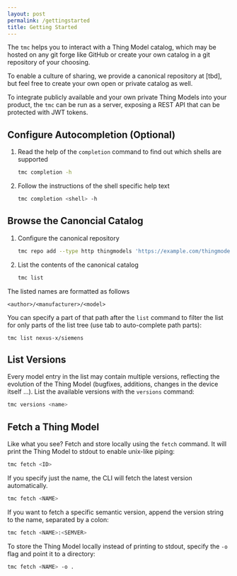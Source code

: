 ```yaml
---
layout: post
permalink: /gettingstarted
title: Getting Started
---
```


The ```tmc``` helps you to interact with a Thing Model catalog, which may be hosted on any git forge like GitHub or create your own catalog in a git repository of your choosing.

To enable a culture of sharing, we provide a canonical repository at [tbd], but feel free to create your own open or private catalog as well.

To integrate publicly available and your own private Thing Models into your product, the ```tmc``` can be run as a server, exposing a REST API that can be protected with JWT tokens.

## Configure Autocompletion (Optional)

1. Read the help of the ```completion``` command to find out which shells are supported
    ```bash
    tmc completion -h
    ```

2. Follow the instructions of the shell specific help text
    ```bash
    tmc completion <shell> -h
    ```

## Browse the Canoncial Catalog

1. Configure the canonical repository
    ```bash
    tmc repo add --type http thingmodels 'https://example.com/thingmodels'
    ```
2. List the contents of the canonical catalog
    ```bash
    tmc list
    ```

The listed names are formatted as follows

```
<author>/<manufacturer>/<model>
```

You can specify a part of that path after the ```list``` command to filter the list for only parts of the list tree (use tab to auto-complete path parts):

```
tmc list nexus-x/siemens
```

## List Versions

Every model entry in the list may contain multiple versions, reflecting the evolution of the Thing Model (bugfixes, additions, changes in the device itself ...). List the available versions with the ```versions``` command:

```bash
tmc versions <name>
```

## Fetch a Thing Model

Like what you see? Fetch and store locally using the ```fetch``` command. It will print the Thing Model to stdout to enable unix-like piping:

```bash
tmc fetch <ID>
```

If you specify just the name, the CLI will fetch the latest version automatically. 

```bash
tmc fetch <NAME>
```

If you want to fetch a specific semantic version, append the version string to the name, separated by a colon:

```bash
tmc fetch <NAME>:<SEMVER>
```

To store the Thing Model locally instead of printing to stdout, specify the ```-o``` flag and point it to a directory:

```bash
tmc fetch <NAME> -o .
```
